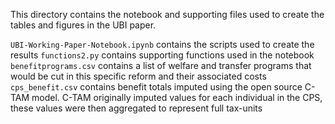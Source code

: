 This directory contains the notebook and supporting files used to create the
tables and figures in the UBI paper.

`UBI-Working-Paper-Notebook.ipynb` contains the scripts used to create the results
`functions2.py` contains supporting functions used in the notebook
`benefitprograms.csv` contains a list of welfare and transfer programs that
would be cut in this specific reform and their associated costs
`cps_benefit.csv` contains benefit totals imputed using the open source C-TAM
model. C-TAM originally imputed values for each individual in the CPS, these
values were then aggregated to represent full tax-units